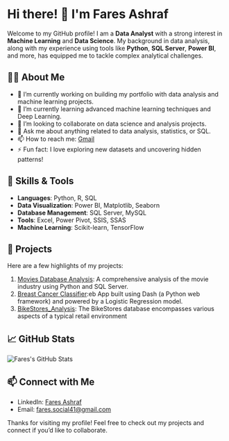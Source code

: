 # Hi there! 👋 I'm Fares Ashraf

Welcome to my GitHub profile! I am a **Data Analyst** with a strong interest in **Machine Learning** and **Data Science**. My background in data analysis, along with my experience using tools like **Python**, **SQL Server**, **Power BI**, and more, has equipped me to tackle complex analytical challenges.

## 👨‍💻 About Me
- 🔭 I’m currently working on building my portfolio with data analysis and machine learning projects.
- 🌱 I’m currently learning advanced machine learning techniques and Deep Learning.
- 👯 I’m looking to collaborate on data science and analysis projects.
- 💬 Ask me about anything related to data analysis, statistics, or SQL.
- 📫 How to reach me: [Gmail](mailto:fares.social41@gmail.com)
- ⚡ Fun fact: I love exploring new datasets and uncovering hidden patterns!

## 🚀 Skills & Tools
- **Languages**: Python, R, SQL
- **Data Visualization**: Power BI, Matplotlib, Seaborn
- **Database Management**: SQL Server, MySQL
- **Tools**: Excel, Power Pivot, SSIS, SSAS
- **Machine Learning**: Scikit-learn, TensorFlow

## 📝 Projects
Here are a few highlights of my projects:
1. [Movies Database Analysis](https://github.com/Fares403/MoviesDB_Analaysis_with_Python_SQL): A comprehensive analysis of the movie industry using Python and SQL Server.
2. [Breast Cancer Classifier]([https://github.com/Fares403/Sales-Dashboard](https://github.com/Fares403/Breast-Cancer-Classifier)):eb App built using Dash (a Python web framework) and powered by a Logistic Regression model.
3. [BikeStores_Analysis](https://github.com/Fares403/BikeStores_Analysis): The BikeStores database encompasses various aspects of a typical retail environment

## 📈 GitHub Stats
![Fares's GitHub Stats](https://github-readme-stats.vercel.app/api?username=Fares403&show_icons=true&theme=radical)

## 📫 Connect with Me
- LinkedIn: [Fares Ashraf](https://www.linkedin.com/in/fares403/)
- Email: [fares.social41@gmail.com](mailto:fares.social41@gmail.com)

Thanks for visiting my profile! Feel free to check out my projects and connect if you’d like to collaborate.
